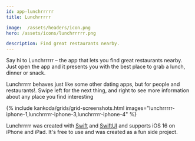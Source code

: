 ```yaml
---
id: app-lunchrrrrr
title: Lunchrrrrr

image:  /assets/headers/icon.png
hero: /assets/icons/lunchrrrrr.png

description: Find great restaurants nearby.
---
```


Say hi to Lunchrrrrr – the app that lets you find great restaurants nearby. Just open the app and it presents you with the best place to grab a lunch, dinner or snack.

Lunchrrrrr behaves just like some other dating apps, but for people and restaurants!. Swipe left for the next thing, and right to see more information about any place you find interesting

{% include kankoda/grids/grid-screenshots.html images="lunchrrrrr-iphone-1,lunchrrrrr-iphone-3,lunchrrrrr-iphone-4" %}

Lunchrrrrr was created with [Swift]({{site.swift}}) and [SwiftUI]({{site.swiftui}}) and supports iOS 16 on iPhone and iPad. It's free to use and was created as a fun side project.